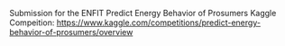 Submission for the ENFIT Predict Energy Behavior of Prosumers Kaggle Compeition: https://www.kaggle.com/competitions/predict-energy-behavior-of-prosumers/overview

